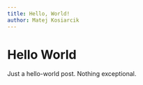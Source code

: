 ```yaml
---
title: Hello, World!
author: Matej Kosiarcik
---
```


# Hello World

Just a hello-world post. Nothing exceptional.
